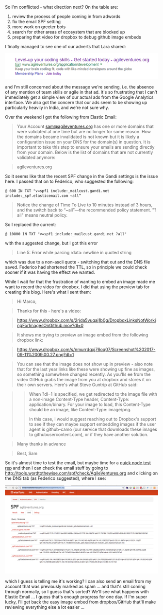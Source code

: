 So I'm conflicted - what direction next?  On the table are:

1) review the process of people coming in from adwords
2) fix the email SPF setting
3) more work on greeter bots
4) search for other areas of ecosystem that are blocked up
5) preparing that video for dropbox to debug github image embeds

I finally managed to see one of our adverts that Lara shared:

![](../images/Screenshot%202017-09-11%2009.00.27.png)

and I'm still concerned about the message we're sending, i.e. the absence of any mention of team skills or agile in that ad.  It's so frustrating that I can't immediately get a simple view of our actual ads from the Google Analytics interface.  We also got the concern that our ads seem to be showing up particularly heavily in India, and we're not sure why.

Over the weekend I got the following from Elastic Email:

> Your Account sam@agileventures.org has one or more domains that were validated at one time but are no longer for some reason. How the domains became invalidated is not known but it is likely a configuration issue on your DNS for the domain(s) in question. It is important to take this step to ensure your emails are sending directly from your domain. Below is the list of domains that are not currently validated anymore: 

> agileventures.org

So it seems like that the recent SPF change in the Gandi settings is the issue here.  I passed that on to Federico, who suggested the following:

```
@ 600 IN TXT "v=spf1 include:_mailcust.gandi.net include:_spf.elasticemail.com ~all”
```

> Notice the change of Time To Live to 10 minutes instead of 3 hours, and the switch back to “~all”—the recommended policy statement. "?all" means neutral policy.

So I replaced the current:

```
@ 10800 IN TXT "v=spf1 include:_mailcust.gandi.net ?all"
```

with the suggested change, but I got this error

> Line 5: Error while parsing rdata: newline in quoted string

which was due to a non-ascii quote - switching that out and the DNS file saved.  Federico had shortened the TTL, so in principle we could check sooner if it was having the effect we wanted.

While I wait for that the frustration of wanting to embed an image made me want to record the video for dropbox.  I did that using the preview tab for creating this blog.  Here's what I sent them:

> Hi Marco,

> Thanks for this - here's a video:

> https://www.dropbox.com/s/2rjda5vuqaj1b0g/DropboxLinksNotWorkingForImagesOnGithub.mov?dl=0

> It shows me trying to preview an image embed from the following dropbox link:

> https://www.dropbox.com/s/nmurrdqxj76oq07/Screenshot%202017-09-11%2009.00.27.png?dl=1

> You can see that the image does not show up in preview - also note that for the last year links like these were showing up fine as images, so something somewhere changed recently.  As you'lls ee from the video GitHub grabs the image from you at dropbox and stores it on their own servers.  Here's what Steve Guntrip at GitHub said:

> > When ?dl=1 is specified, we get redirected to the image file with a non-image Content-Type header, Content-Type: application/binary. For your image to load, this Content-Type should be an image, like Content-Type: image/png.
> >
> > In this case, I would suggest reaching out to Dropbox's support to see if they can maybe support embedding images if the user agent is github-camo (our service that downloads these images to githubusercontent.com), or if they have another solution.

> Many thanks in advance

> Best, Sam

So it's almost time to test the email, but maybe time for a [quick node test rep](https://gist.github.com/tansaku/c311c996cc1521dceea0c0852849e9ca) and then I can check the email stuff by going to http://tools.wordtothewise.com/spf/check/AgileVentures.org and clicking on the DNS tab (as Federico suggested), where I see:

![](../images/Screenshot%202017-09-11%2009.25.55.png)

which I guess is telling me it's working?  I can also send an email from my account that was previously marked as spam ... and that's still coming through normally, so I guess that's sorted?  We'll see what happens with Elastic Email ... I guess that's enough progress for one day.  If I'm super lucky, I'll get back the easy image embed from dropbox/GitHub that'll make reviewing everything else a lot easier ...



